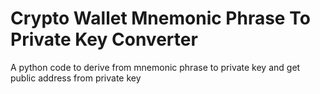 # Crypto Wallet Mnemonic Phrase To Private Key Converter
A python code to derive from mnemonic phrase to private key and get public address from private key
